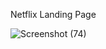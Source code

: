 Netflix Landing Page

![Screenshot (74)](https://github.com/Pratik298686/Netflix-Clone/assets/85446883/8e503744-4693-4dd0-884b-88f2b83219e0)
